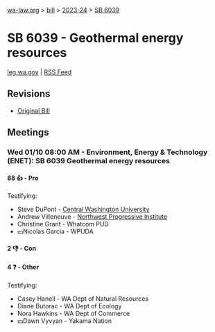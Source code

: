 [wa-law.org](/) > [bill](/bill/) > [2023-24](/bill/2023-24/) > [SB 6039](/bill/2023-24/sb/6039/)

# SB 6039 - Geothermal energy resources
[leg.wa.gov](https://app.leg.wa.gov/billsummary?BillNumber=6039&Year=2023&Initiative=false) | [RSS Feed](./rss.xml)

## Revisions
* [Original Bill](1/)

## Meetings
### Wed 01/10 08:00 AM - Environment, Energy & Technology (ENET): SB 6039 Geothermal energy resources
#### 88 👍 - Pro
Testifying:
* Steve DuPont - [Central Washington University](/org/central_washington_university/)
* Andrew Villeneuve - [Northwest Progressive Institute](/org/northwest_progressive_institute/)
* Christine Grant - Whatcom PUD
* 💵Nicolas Garcia - WPUDA

#### 2 👎 - Con

#### 4 ❓ - Other
Testifying:
* Casey Hanell - WA Dept of Natural Resources
* Diane Butorac - WA Dept of Ecology
* Nora Hawkins - WA Dept of Commerce
* 💵Dawn Vyvyan - Yakama Nation
